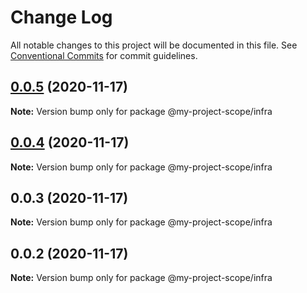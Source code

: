 # Change Log

All notable changes to this project will be documented in this file.
See [Conventional Commits](https://conventionalcommits.org) for commit guidelines.

## [0.0.5](https://github.com/link2cory/node-monorepo-clean/compare/@my-project-scope/infra@0.0.4...@my-project-scope/infra@0.0.5) (2020-11-17)

**Note:** Version bump only for package @my-project-scope/infra





## [0.0.4](https://github.com/link2cory/node-monorepo-clean/compare/@my-project-scope/infra@0.0.3...@my-project-scope/infra@0.0.4) (2020-11-17)

**Note:** Version bump only for package @my-project-scope/infra





## 0.0.3 (2020-11-17)

**Note:** Version bump only for package @my-project-scope/infra





## 0.0.2 (2020-11-17)

**Note:** Version bump only for package @my-project-scope/infra
